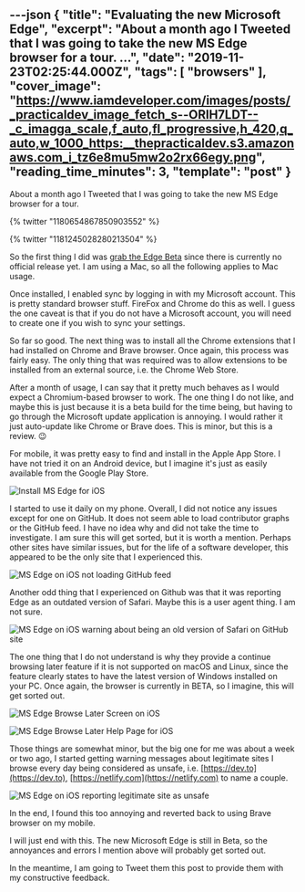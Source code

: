 ---json
{
  "title": "Evaluating the new Microsoft Edge",
  "excerpt": "About a month ago I Tweeted that I was going to take the new MS Edge browser for a tour.             ...",
  "date": "2019-11-23T02:25:44.000Z",
  "tags": [
    "browsers"
  ],
  "cover_image": "https://www.iamdeveloper.com/images/posts/_practicaldev_image_fetch_s--ORlH7LDT--_c_imagga_scale,f_auto,fl_progressive,h_420,q_auto,w_1000_https:__thepracticaldev.s3.amazonaws.com_i_tz6e8mu5mw2o2rx66egy.png",
  "reading_time_minutes": 3,
  "template": "post"
}
---

About a month ago I Tweeted that I was going to take the new MS Edge browser for a tour.

{% twitter "1180654867850903552" %}

{% twitter "1181245028280213504" %}

So the first thing I did was [grab the Edge Beta](https://www.microsoftedgeinsider.com/en-ca/) since there is currently no official release yet. I am using a Mac, so all the following applies to Mac usage.

Once installed, I enabled sync by logging in with my Microsoft account. This is pretty standard browser stuff. FireFox and Chrome do this as well. I guess the one caveat is that if you do not have a Microsoft account, you will need to create one if you wish to sync your settings.

So far so good. The next thing was to install all the Chrome extensions that I had installed on Chrome and Brave browser. Once again, this process was fairly easy. The only thing that was required was to allow extensions to be installed from an external source, i.e. the Chrome Web Store.

After a month of usage, I can say that it pretty much behaves as I would expect a Chromium-based browser to work. The one thing I do not like, and maybe this is just because it is a beta build for the time being, but having to go through the Microsoft update application is annoying. I would rather it just auto-update like Chrome or Brave does. This is minor, but this is a review. 😉

For mobile, it was pretty easy to find and install in the Apple App Store. I have not tried it on an Android device, but I imagine it's just as easily available from the Google Play Store.

![Install MS Edge for iOS](https://www.iamdeveloper.com/images/posts/_uploads_articles_a4vqpx41s7x2m4r795hu.png)

I started to use it daily on my phone. Overall, I did not notice any issues except for one on GitHub. It does not seem able to load contributor graphs or the GitHub feed. I have no idea why and did not take the time to investigate. I am sure this will get sorted, but it is worth a mention. Perhaps other sites have similar issues, but for the life of a software developer, this appeared to be the only site that I experienced this.

![MS Edge on iOS not loading GitHub feed](https://www.iamdeveloper.com/images/posts/_uploads_articles_66dzckutdat8wcld24ev.png)
 
Another odd thing that I experienced on Github was that it was reporting Edge as an outdated version of Safari. Maybe this is a user agent thing. I am not sure.

![MS Edge on iOS warning about being an old version of Safari on GitHub site](https://www.iamdeveloper.com/images/posts/_uploads_articles_7cnnkab5a6a8wadwgxve.png)
 
The one thing that I do not understand is why they provide a continue browsing later feature if it is not supported on macOS and Linux, since the feature clearly states to have the latest version of Windows installed on your PC. Once again, the browser is currently in BETA, so I imagine, this will get sorted out.

![MS Edge Browse Later Screen on iOS](https://www.iamdeveloper.com/images/posts/_uploads_articles_k9letjw1cttmb9spn1r5.png) 

![MS Edge Browse Later Help Page for iOS](https://www.iamdeveloper.com/images/posts/_uploads_articles_ym4t4cutum7ddjkyezmy.png)

Those things are somewhat minor, but the big one for me was about a week or two ago, I started getting warning messages about legitimate sites I browse every day being considered as unsafe, i.e. [https://dev.to](https://dev.to), [https://netlify.com](https://netlify.com) to name a couple.

![MS Edge on iOS reporting legitimate site as unsafe](https://www.iamdeveloper.com/images/posts/_uploads_articles_5v7xgaeqot2qemt4gwkk.png)

In the end, I found this too annoying and reverted back to using Brave browser on my mobile.

I will just end with this. The new Microsoft Edge is still in Beta, so the annoyances and errors I mention above will probably get sorted out.

In the meantime, I am going to Tweet them this post to provide them with my constructive feedback.
